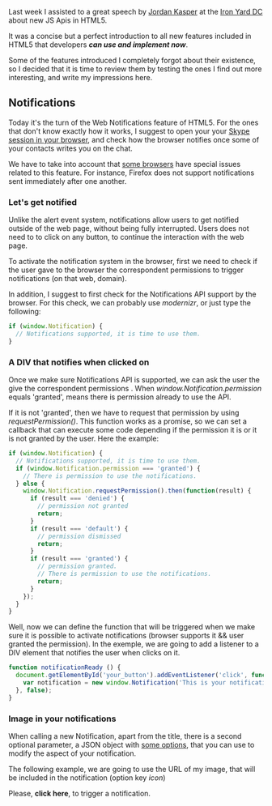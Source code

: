 Last week I assisted to a great speech by [Jordan Kasper](https://jordankasper.com/) at the [Iron Yard DC](https://www.theironyard.com/) about new JS Apis in HTML5.

It was a concise but a perfect introduction to all new features included in HTML5 that developers ***can use and implement now***.

Some of the features introduced I completely forgot about their existence, so I decided that it is time to review them by testing the ones I find out more interesting, and write my impressions here.


## Notifications

Today it's the turn of the Web Notifications feature of HTML5. For the ones that don't know exactly how it works, I suggest to open your your [Skype session in your browser](https://web.skype.com/), and check how the browser notifies once some of your contacts writes you on the chat.

We have to take into account that [some browsers](http://caniuse.com/#search=web%20notifications) have special issues related to this feature. For instance, Firefox does not support notifications sent immediately after one another.

### Let's get notified

Unlike the alert event system, notifications allow users to get notified outside of the web page, without being fully interrupted. Users does not need to to click on any button, to continue the interaction with the web page.

To activate the notification system in the browser, first we need to check if the user gave to the browser the correspondent permissions to trigger notifications (on that web, domain).

In addition, I suggest to first check for the Notifications API support by the browser. For this check, we can probably use *modernizr*, or just type the following:


```javascript
if (window.Notification) {
  // Notifications supported, it is time to use them.
}
```

### A DIV that notifies when clicked on

Once we make sure Notifications API is supported, we can ask the user the give the correspondent permissions . When *window.Notification.permission* equals 'granted', means there is permission already to use the API.  

If it is not 'granted', then we have to request that permission by using *requestPermission()*. This function works as a promise, so we can set a callback that can execute some code depending if the permission it is or it is not granted by the user. Here the example:

```javascript
if (window.Notification) {
  // Notifications supported, it is time to use them.
  if (window.Notification.permission === 'granted') {
    // There is permission to use the notifications.
  } else {
    window.Notification.requestPermission().then(function(result) {
      if (result === 'denied') {
        // permission not granted
        return;
      }
      if (result === 'default') {
        // permission dismissed
        return;
      }
      if (result === 'granted') {
        // permission granted.
        // There is permission to use the notifications.
        return;
      }
    });
  }
}
```

Well, now we can define the function that will be triggered when we make sure it is possible to activate notifications (browser supports it && user granted the permission). In the exemple, we are going to add a listener to a DIV element that notifies the user when clicks on it. 

```javascript
function notificationReady () {
  document.getElementById('your_button').addEventListener('click', function () {
    var notification = new window.Notification('This is your notification...');
  }, false);
}
```

### Image in your notifications

When calling a new Notification, apart from the title, there is a second optional parameter, a JSON object with [some options](https://developer.mozilla.org/en-US/docs/Web/API/notification/Notification), that you can use to modify the aspect of your notification.

The following example, we are going to use the URL of my image, that will be included in the notification (option key *icon*)

Please, <span id='click_here_button'>**click here**</span>, to trigger a notification.

<script>
window.onload = function () {
  var notificationReady = function () {
    document.getElementById('click_here_button').addEventListener('click', function () {
      var notification = new window.Notification('Hi my friend!',
        { icon: '/assets/profile.jpg'}
      );
    }, false);
  };

  if (window.Notification) {
    if (window.Notification.permission === 'granted') {
      notificationReady();
    } else {
      window.Notification.requestPermission().then(function(result) {
        if (result === 'denied') {
          return;
        }
        if (result === 'default') {
          return;
        }
        if (result === 'granted') {
          notificationReady();
          return;
        }
      });
    }
  }

}
</script>
